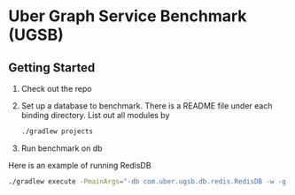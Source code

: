 Uber Graph Service Benchmark (UGSB)
====================================

Getting Started
---------------

1. Check out the repo

2. Set up a database to benchmark. There is a README file under each binding 
   directory. List out all modules by
   ```sh
   ./gradlew projects
   ```

3. Run benchmark on db

  Here is an example of running RedisDB

  ```sh
  ./gradlew execute -PmainArgs="-db com.uber.ugsb.db.redis.RedisDB -w -g benchdata/graphs/trips -b benchdata/workloads/workloada -r"
  ```
